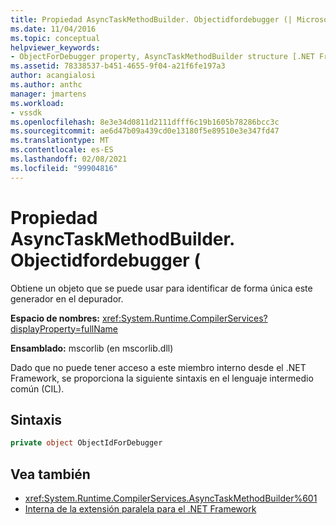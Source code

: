 ```yaml
---
title: Propiedad AsyncTaskMethodBuilder. Objectidfordebugger (| Microsoft Docs
ms.date: 11/04/2016
ms.topic: conceptual
helpviewer_keywords:
- ObjectForDebugger property, AsyncTaskMethodBuilder structure [.NET Framework debug engines]
ms.assetid: 78338537-b451-4655-9f04-a21f6fe197a3
author: acangialosi
ms.author: anthc
manager: jmartens
ms.workload:
- vssdk
ms.openlocfilehash: 8e3e34d0811d2111dfff6c19b1605b78286bcc3c
ms.sourcegitcommit: ae6d47b09a439cd0e13180f5e89510e3e347fd47
ms.translationtype: MT
ms.contentlocale: es-ES
ms.lasthandoff: 02/08/2021
ms.locfileid: "99904816"
---
```

# <a name="asynctaskmethodbuilderobjectidfordebugger-property"></a>Propiedad AsyncTaskMethodBuilder. Objectidfordebugger (
Obtiene un objeto que se puede usar para identificar de forma única este generador en el depurador.

 **Espacio de nombres:** <xref:System.Runtime.CompilerServices?displayProperty=fullName>

 **Ensamblado:** mscorlib (en mscorlib.dll)

 Dado que no puede tener acceso a este miembro interno desde el .NET Framework, se proporciona la siguiente sintaxis en el lenguaje intermedio común (CIL).

## <a name="syntax"></a>Sintaxis

```csharp
private object ObjectIdForDebugger
```

## <a name="see-also"></a>Vea también
- <xref:System.Runtime.CompilerServices.AsyncTaskMethodBuilder%601>
- [Interna de la extensión paralela para el .NET Framework](../../extensibility/debugger/parallel-extension-internals-for-the-dotnet-framework.md)
